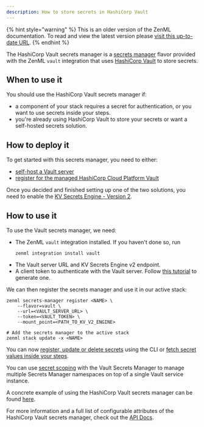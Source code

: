 ```yaml
---
description: How to store secrets in HashiCorp Vault
---
```


{% hint style="warning" %}
This is an older version of the ZenML documentation. To read and view the latest version please [visit this up-to-date URL](https://docs.zenml.io).
{% endhint %}


The HashiCorp Vault secrets manager is a [secrets manager](./secrets-managers.md) 
flavor provided with the ZenML `vault` integration that uses [HashiCorp Vault](https://www.vaultproject.io/)
to store secrets.

## When to use it

You should use the HashiCorp Vault secrets manager if:
* a component of your stack requires a secret for authentication, or you want 
to use secrets inside your steps.
* you're already using HashiCorp Vault to store your secrets or want a
self-hosted secrets solution.

## How to deploy it

To get started with this secrets manager, you need to either:
* [self-host a Vault server](https://www.vaultproject.io/docs/install)
* [register for the managed HashiCorp Cloud Platform Vault](https://cloud.hashicorp.com/docs/vault)

Once you decided and finished setting up one of the two solutions, you need to 
enable the [KV Secrets Engine - Version 2](https://www.vaultproject.io/docs/secrets/kv/kv-v2).

## How to use it

To use the Vault secrets manager, we need:
* The ZenML `vault` integration installed. If you haven't done so, run 
    ```shell
    zenml integration install vault
    ```
* The Vault server URL and KV Secrets Engine v2 endpoint.
* A client token to authenticate with the Vault server. Follow 
[this tutorial](https://learn.hashicorp.com/tutorials/vault/tokens?in=vault/tokens)
to generate one.

We can then register the secrets manager and use it in our active stack:
```shell
zenml secrets-manager register <NAME> \
    --flavor=vault \
    --url=<VAULT_SERVER_URL> \
    --token=<VAULT_TOKEN> \
    --mount_point=<PATH_TO_KV_V2_ENGINE>

# Add the secrets manager to the active stack
zenml stack update -x <NAME>
```

You can now [register, update or delete secrets](./secrets-managers.md#in-the-cli) 
using the CLI or [fetch secret values inside your steps](./secrets-managers.md#in-a-zenml-step).

You can use [secret scoping](./secrets-managers.md#secret-scopes) with the Vault
Secrets Manager to manage multiple Secrets Manager namespaces on top of a
single Vault service instance.

A concrete example of using the HashiCorp Vault secrets manager can be found 
[here](https://github.com/zenml-io/zenml/tree/main/examples/cloud_secrets_manager).

For more information and a full list of configurable attributes of the HashiCorp
Vault secrets manager, check out the [API Docs](https://apidocs.zenml.io/latest/api_docs/integration_code_docs/integrations-vault/#zenml.integrations.vault.secrets_manager.vault_secrets_manager.VaultSecretsManager).
